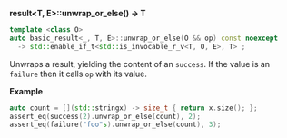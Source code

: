 **result&lt;T, E&gt;::unwrap_or_else() -> T**

```cpp
template <class O>
auto basic_result<_, T, E>::unwrap_or_else(O && op) const noexcept
  -> std::enable_if_t<std::is_invocable_r_v<T, O, E>, T> ;
```

Unwraps a result, yielding the content of an `success`. If the value is an `failure` then it calls `op` with its value.

**Example**

```cpp
auto count = [](std::stringx) -> size_t { return x.size(); };
assert_eq(success(2).unwrap_or_else(count), 2);
assert_eq(failure("foo"s).unwrap_or_else(count), 3);
```

